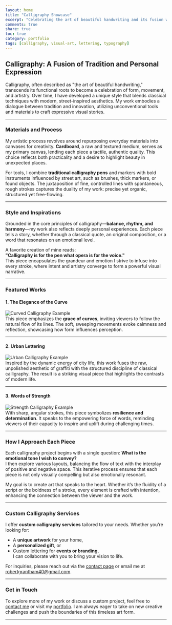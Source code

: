 ```yaml
---
layout: home
title: "Calligraphy Showcase"
excerpt: "Celebrating the art of beautiful handwriting and its fusion with personal expression."
comments: true
share: true
toc: true
category: portfolio
tags: [calligraphy, visual-art, lettering, typography]
---
```


## Calligraphy: A Fusion of Tradition and Personal Expression

Calligraphy, often described as "the art of beautiful handwriting," transcends its functional roots to become a celebration of form, movement, and artistry. Over time, I have developed a unique style that blends classical techniques with modern, street-inspired aesthetics. My work embodies a dialogue between tradition and innovation, utilizing unconventional tools and materials to craft expressive visual stories.

---

### Materials and Process

My artistic process revolves around repurposing everyday materials into canvases for creativity. **Cardboard**, a raw and textured medium, serves as my primary canvas, lending each piece a tactile, authentic quality. This choice reflects both practicality and a desire to highlight beauty in unexpected places.

For tools, I combine **traditional calligraphy pens** and markers with bold instruments influenced by street art, such as brushes, thick markers, or found objects. The juxtaposition of fine, controlled lines with spontaneous, rough strokes captures the duality of my work: precise yet organic, structured yet free-flowing.

---

### Style and Inspirations

Grounded in the core principles of calligraphy—**balance, rhythm, and harmony**—my work also reflects deeply personal experiences. Each piece tells a story, whether through a classical quote, an original composition, or a word that resonates on an emotional level.

A favorite creation of mine reads:  
**"Calligraphy is for the pen what opera is for the voice."**  
This piece encapsulates the grandeur and emotion I strive to infuse into every stroke, where intent and artistry converge to form a powerful visual narrative.

---

### Featured Works

#### **1. The Elegance of the Curve**  
![Curved Calligraphy Example](assets/images/calligraphy_curve.jpg)  
This piece emphasizes the **grace of curves**, inviting viewers to follow the natural flow of its lines. The soft, sweeping movements evoke calmness and reflection, showcasing how form influences perception.

---

#### **2. Urban Lettering**  
![Urban Calligraphy Example](assets/images/urban_calligraphy.jpg)  
Inspired by the dynamic energy of city life, this work fuses the raw, unpolished aesthetic of graffiti with the structured discipline of classical calligraphy. The result is a striking visual piece that highlights the contrasts of modern life.

---

#### **3. Words of Strength**  
![Strength Calligraphy Example](assets/images/strength_calligraphy.jpg)  
With sharp, angular strokes, this piece symbolizes **resilience and determination**. It speaks to the empowering force of words, reminding viewers of their capacity to inspire and uplift during challenging times.

---

### How I Approach Each Piece

Each calligraphy project begins with a single question: **What is the emotional tone I wish to convey?**  
I then explore various layouts, balancing the flow of text with the interplay of positive and negative space. This iterative process ensures that each piece is not only visually compelling but also emotionally resonant.

My goal is to create art that speaks to the heart. Whether it’s the fluidity of a script or the boldness of a stroke, every element is crafted with intention, enhancing the connection between the viewer and the work.

---

### Custom Calligraphy Services

I offer **custom calligraphy services** tailored to your needs. Whether you’re looking for:
- A **unique artwork** for your home,
- A **personalized gift**, or
- Custom lettering for **events or branding**,  
I can collaborate with you to bring your vision to life.

For inquiries, please reach out via the [contact page](../contact) or email me at [robertgrantham40@gmail.com](mailto:robertgrantham40@gmail.com).

---

### Get in Touch

To explore more of my work or discuss a custom project, feel free to [contact me](../contact) or visit my [portfolio](../portfolio). I am always eager to take on new creative challenges and push the boundaries of this timeless art form.

---
